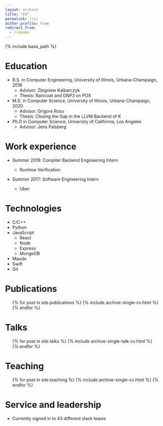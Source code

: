 ```yaml
---
layout: archive
title: "CV"
permalink: /cv/
author_profile: true
redirect_from:
  - /resume
---
```


{% include base_path %}

Education
======
* B.S. in Computer Engineering, University of Illinois, Urbana-Champaign, 2018
  * Advisor: Zbigniew Kalbarczyk
  * Thesis: Raincoat and DNP3 on POX
* M.S. in Computer Science, University of Illinois, Urbana-Champaign, 2020
  * Advisor: Grigore Rosu
  * Thesis: Closing the Gap in the LLVM Backend of K
* Ph.D in Computer Science, University of California, Los Angeles
  * Advisor: Jens Palsberg

Work experience
======
* Summer 2019: Compiler Backend Engineering Intern
  * Runtime Verification

* Summer 2017: Software Engineering Intern
  * Uber

Technologies
======
* C/C++
* Python
* JavaScript
  * React
  * Node
  * Express
  * MongoDB
* Maude
* Swift
* Git

Publications
======
  <ul>{% for post in site.publications %}
    {% include archive-single-cv.html %}
  {% endfor %}</ul>
  
Talks
======
  <ul>{% for post in site.talks %}
    {% include archive-single-talk-cv.html %}
  {% endfor %}</ul>
  
Teaching
======
  <ul>{% for post in site.teaching %}
    {% include archive-single-cv.html %}
  {% endfor %}</ul>
  
Service and leadership
======
* Currently signed in to 43 different slack teams
